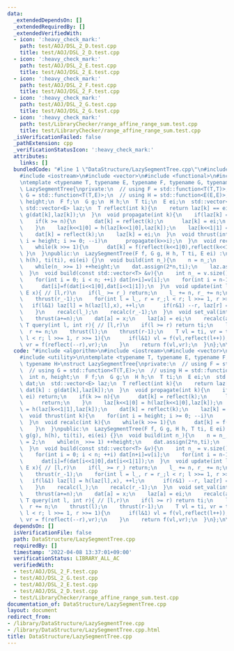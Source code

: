 ```yaml
---
data:
  _extendedDependsOn: []
  _extendedRequiredBy: []
  _extendedVerifiedWith:
  - icon: ':heavy_check_mark:'
    path: test/AOJ/DSL_2_D.test.cpp
    title: test/AOJ/DSL_2_D.test.cpp
  - icon: ':heavy_check_mark:'
    path: test/AOJ/DSL_2_E.test.cpp
    title: test/AOJ/DSL_2_E.test.cpp
  - icon: ':heavy_check_mark:'
    path: test/AOJ/DSL_2_F.test.cpp
    title: test/AOJ/DSL_2_F.test.cpp
  - icon: ':heavy_check_mark:'
    path: test/AOJ/DSL_2_G.test.cpp
    title: test/AOJ/DSL_2_G.test.cpp
  - icon: ':heavy_check_mark:'
    path: test/LibraryChecker/range_affine_range_sum.test.cpp
    title: test/LibraryChecker/range_affine_range_sum.test.cpp
  _isVerificationFailed: false
  _pathExtension: cpp
  _verificationStatusIcon: ':heavy_check_mark:'
  attributes:
    links: []
  bundledCode: "#line 1 \"DataStructure/LazySegmentTree.cpp\"\n#include <algorithm>\n\
    #include <iostream>\n#include <vector>\n#include <functional>\n#include <utility>\n\
    \ntemplate <typename T, typename E, typename F, typename G, typename H>\nstruct\
    \ LazySegmentTree{\nprivate:\n  // using F = std::function<T(T,T)>;\n  // using\
    \ G = std::function<T(T,E)>;\n  // using H = std::function<E(E,E)>;\n  int n,\
    \ height;\n  F f;\n  G g;\n  H h;\n  T ti;\n  E ei;\n  std::vector<T> dat;\n \
    \ std::vector<E> laz;\n  T reflect(int k){\n    return laz[k] == ei ? dat[k] :\
    \ g(dat[k],laz[k]);\n  }\n  void propagate(int k){\n    if(laz[k] == ei) return;\n\
    \    if(k >= n){\n      dat[k] = reflect(k);\n      laz[k] = ei;\n      return;\n\
    \    }\n    laz[k<<1|0] = h(laz[k<<1|0],laz[k]);\n    laz[k<<1|1] = h(laz[k<<1|1],laz[k]);\n\
    \    dat[k] = reflect(k);\n    laz[k] = ei;\n  }\n  void thrust(int k){\n    for(int\
    \ i = height; i >= 0; --i)\n      propagate(k>>i);\n  }\n  void recalc(int k){\n\
    \    while(k >>= 1){\n      dat[k] = f(reflect(k<<1|0),reflect(k<<1|1));\n   \
    \ }\n  }\npublic:\n  LazySegmentTree(F f, G g, H h, T ti, E ei) :\n    f(f), g(g),\
    \ h(h), ti(ti), ei(ei) {}\n  void build(int n_){\n    n = n_;\n    height = 2;\n\
    \    while(n_ >>= 1) ++height;\n    dat.assign(2*n,ti);\n    laz.assign(2*n,ei);\n\
    \  }\n  void build(const std::vector<T> &v){\n    int n_ = v.size();\n    build(n_);\n\
    \    for(int i = 0; i < n; ++i) dat[n+i]=v[i];\n    for(int i = n-1; i >= 0; --i)\n\
    \      dat[i]=f(dat[i<<1|0],dat[i<<1|1]);\n  }\n  void update(int l_, int r_,\
    \ E x){ // [l,r)\n    if(l_ >= r_) return;\n    l_ += n, r_ += n;\n    thrust(l_);\n\
    \    thrust(r_-1);\n    for(int l = l_, r = r_;l < r; l >>= 1, r >>= 1){\n   \
    \   if(l&1) laz[l] = h(laz[l],x), ++l;\n      if(r&1) --r, laz[r] = h(laz[r],x);\n\
    \    }\n    recalc(l_);\n    recalc(r_-1);\n  }\n  void set_val(int a, T x){\n\
    \    thrust(a+=n);\n    dat[a] = x;\n    laz[a] = ei;\n    recalc(a);\n  }\n \
    \ T query(int l, int r){ // [l,r)\n    if(l >= r) return ti;\n    l += n;\n  \
    \  r += n;\n    thrust(l);\n    thrust(r-1);\n    T vl = ti, vr = ti;\n    for(;\
    \ l < r; l >>= 1, r >>= 1){\n      if(l&1) vl = f(vl,reflect(l++));\n      if(r&1)\
    \ vr = f(reflect(--r),vr);\n    }\n    return f(vl,vr);\n  }\n};\n\n"
  code: "#include <algorithm>\n#include <iostream>\n#include <vector>\n#include <functional>\n\
    #include <utility>\n\ntemplate <typename T, typename E, typename F, typename G,\
    \ typename H>\nstruct LazySegmentTree{\nprivate:\n  // using F = std::function<T(T,T)>;\n\
    \  // using G = std::function<T(T,E)>;\n  // using H = std::function<E(E,E)>;\n\
    \  int n, height;\n  F f;\n  G g;\n  H h;\n  T ti;\n  E ei;\n  std::vector<T>\
    \ dat;\n  std::vector<E> laz;\n  T reflect(int k){\n    return laz[k] == ei ?\
    \ dat[k] : g(dat[k],laz[k]);\n  }\n  void propagate(int k){\n    if(laz[k] ==\
    \ ei) return;\n    if(k >= n){\n      dat[k] = reflect(k);\n      laz[k] = ei;\n\
    \      return;\n    }\n    laz[k<<1|0] = h(laz[k<<1|0],laz[k]);\n    laz[k<<1|1]\
    \ = h(laz[k<<1|1],laz[k]);\n    dat[k] = reflect(k);\n    laz[k] = ei;\n  }\n\
    \  void thrust(int k){\n    for(int i = height; i >= 0; --i)\n      propagate(k>>i);\n\
    \  }\n  void recalc(int k){\n    while(k >>= 1){\n      dat[k] = f(reflect(k<<1|0),reflect(k<<1|1));\n\
    \    }\n  }\npublic:\n  LazySegmentTree(F f, G g, H h, T ti, E ei) :\n    f(f),\
    \ g(g), h(h), ti(ti), ei(ei) {}\n  void build(int n_){\n    n = n_;\n    height\
    \ = 2;\n    while(n_ >>= 1) ++height;\n    dat.assign(2*n,ti);\n    laz.assign(2*n,ei);\n\
    \  }\n  void build(const std::vector<T> &v){\n    int n_ = v.size();\n    build(n_);\n\
    \    for(int i = 0; i < n; ++i) dat[n+i]=v[i];\n    for(int i = n-1; i >= 0; --i)\n\
    \      dat[i]=f(dat[i<<1|0],dat[i<<1|1]);\n  }\n  void update(int l_, int r_,\
    \ E x){ // [l,r)\n    if(l_ >= r_) return;\n    l_ += n, r_ += n;\n    thrust(l_);\n\
    \    thrust(r_-1);\n    for(int l = l_, r = r_;l < r; l >>= 1, r >>= 1){\n   \
    \   if(l&1) laz[l] = h(laz[l],x), ++l;\n      if(r&1) --r, laz[r] = h(laz[r],x);\n\
    \    }\n    recalc(l_);\n    recalc(r_-1);\n  }\n  void set_val(int a, T x){\n\
    \    thrust(a+=n);\n    dat[a] = x;\n    laz[a] = ei;\n    recalc(a);\n  }\n \
    \ T query(int l, int r){ // [l,r)\n    if(l >= r) return ti;\n    l += n;\n  \
    \  r += n;\n    thrust(l);\n    thrust(r-1);\n    T vl = ti, vr = ti;\n    for(;\
    \ l < r; l >>= 1, r >>= 1){\n      if(l&1) vl = f(vl,reflect(l++));\n      if(r&1)\
    \ vr = f(reflect(--r),vr);\n    }\n    return f(vl,vr);\n  }\n};\n\n"
  dependsOn: []
  isVerificationFile: false
  path: DataStructure/LazySegmentTree.cpp
  requiredBy: []
  timestamp: '2022-04-08 13:37:01+09:00'
  verificationStatus: LIBRARY_ALL_AC
  verifiedWith:
  - test/AOJ/DSL_2_F.test.cpp
  - test/AOJ/DSL_2_G.test.cpp
  - test/AOJ/DSL_2_E.test.cpp
  - test/AOJ/DSL_2_D.test.cpp
  - test/LibraryChecker/range_affine_range_sum.test.cpp
documentation_of: DataStructure/LazySegmentTree.cpp
layout: document
redirect_from:
- /library/DataStructure/LazySegmentTree.cpp
- /library/DataStructure/LazySegmentTree.cpp.html
title: DataStructure/LazySegmentTree.cpp
---
```


